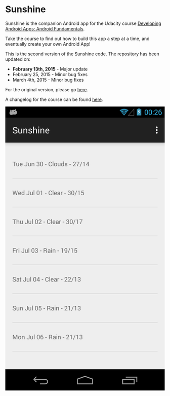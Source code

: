 Sunshine
========

Sunshine is the companion Android app for the Udacity course [Developing Android Apps: Android Fundamentals](https://www.udacity.com/course/ud853).

Take the course to find out how to build this app a step at a time, and eventually create your own Android App!

This is the second version of the Sunshine code. The repository has been updated on:

* **February 13th, 2015** - Major update
* February 25, 2015 - Minor bug fixes
* March 4th, 2015 - Minor bug fixes

For the original version, please go [here](https://github.com/udacity/Sunshine).

A changelog for the course can be found [here](https://docs.google.com/a/knowlabs.com/document/d/193xJb_OpcNCqgquMhxPrMh05IEYFXQqt0S6-6YK8gBw/pub).

![Screenshot of ListView updating](/screenshot-01.png "ListView Update")